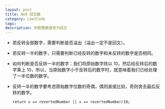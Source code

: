 ```yaml
---
layout: post
title: No9 回文数
category: LeetCode
tags:
description: 判断整数是否为回文
---
```

* 若反转全部数字，需要判断是否溢出（溢出一定不是回文）。   

* 若反转一半的数字，只需要判断已经反转的数字和未反转的数字是否相同。  

* 如何判断是否反转一半的数字：我们将原始数字除以 10，然后给反转后的数字乘上 10，所以，当原始数字小于反转后的数字时，就意味着我们已经处理了一半位数的数字。

* 反转一半的数字要考虑原始数字位数的奇偶，偶则直接比较，奇则舍去最后反转的数字。

      return x == revertedNumber || x == revertedNumber/10;
